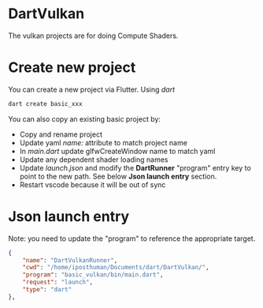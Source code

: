 # DartVulkan
The vulkan projects are for doing Compute Shaders.


# Create new project
You can create a new project via Flutter. Using *dart*

```sh
dart create basic_xxx
```

You can also copy an existing basic project by:
- Copy and rename project
- Update yaml *name:* attribute to match project name
- In *main.dart* update glfwCreateWindow name to match yaml
- Update any dependent shader loading names
- Update *launch.json* and modify the **DartRunner** "program" entry key to point to the new path. See below **Json launch entry** section.
- Restart vscode because it will be out of sync

# Json launch entry
Note: you need to update the "program" to reference the appropriate target.
```json
{
    "name": "DartVulkanRunner",
    "cwd": "/home/iposthuman/Documents/dart/DartVulkan/",
    "program": "basic_vulkan/bin/main.dart",
    "request": "launch",
    "type": "dart"
},
```

